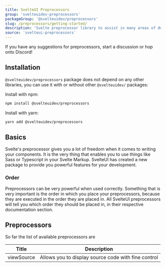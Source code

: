 ```yaml
---
title: SvelteUI Preprocessors
group: 'svelteuidev-preprocessors'
packageGroup: '@svelteuidev/preprocessors'
slug: /preprocessors/getting-started/
description: 'Svelte preprocessor library to assist in many areas of development'
source: 'svelteui-preprocessors'
---
```


<script>
  import { Alert, Space } from "@svelteuidev/core";
	import { ExclamationTriangle } from 'radix-icons-svelte';
</script>

<Alert icon={ExclamationTriangle} title="INFO" color="indigo" variant='filled'>
    If you have any suggestions for preprocessors, start a discussion or hop onto Discord!
</Alert>

## Installation

`@svelteuidev/preprocessors` package does not depend on any other libraries, you can use it with or without other `@svelteuidev/` packages:

Install with npm:

```bash
npm install @svelteuidev/preprocessors
```

Install with yarn:

```bash
yarn add @svelteuidev/preprocessors
```

## Basics

Svelte's preprocessor gives you a lot of freedom when it comes to writing your components. It is the very thing that enables you to use things like Sass or Typescript in your Svelte Markup. SvelteUI has created a new package to provide you powerful features for your development.

### Order

Preprocessors can be very powerful when used correctly. Something that is very important is the order in which you place your preprocessors, because they are executed in the order they are placed in. All SvelteUI preprocessors will tell you which order they should be placed in, in their respective documentation section.

## Preprocessors

So far the list of available preprocessors are

| Title      | Description                                         |
| ---------- | --------------------------------------------------- |
| viewSource | Allows you to display source code with fine control |

<style>
  :global(article>*:nth-child(3)) {
    margin-top: 16rem!important;
  }
</style>
